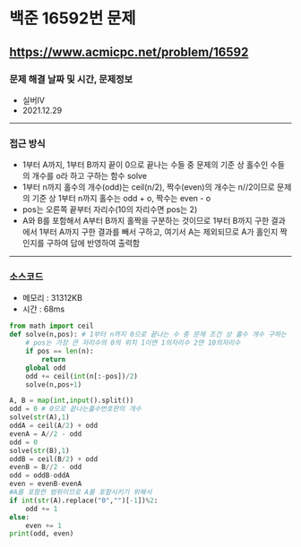 # 백준 16592번 문제
https://www.acmicpc.net/problem/16592
---

### 문제 해결 날짜 및 시간, 문제정보
- 실버IV
- 2021.12.29
---

### 접근 방식
- 1부터 A까지, 1부터 B까지 끝이 0으로 끝나는 수들 중 문제의 기준 상 홀수인 수들의 개수를 o라 하고 구하는 함수 solve
- 1부터 n까지 홀수의 개수(odd)는 ceil(n/2), 짝수(even)의 개수는 n//2이므로 문제의 기준 상 1부터 n까지 홀수는 odd + o, 짝수는 even - o
- pos는 오른쪽 끝부터 자리수(10의 자리수면 pos는 2)
- A와 B를 포함해서 A부터 B까지 홀짝을 구분하는 것이므로 1부터 B까지 구한 결과에서 1부터 A까지 구한 결과를 빼서 구하고, 여기서 A는 제외되므로 A가 홀인지 짝인지를 구하여 답에 반영하여 출력함
---

### 소스코드
- 메모리 : 31312KB
- 시간 : 68ms
```Python
from math import ceil
def solve(n,pos): # 1부터 n까지 0으로 끝나는 수 중 문제 조건 상 홀수 개수 구하는 함수
    # pos는 가장 큰 자리수의 0의 위치 1이면 1의자리수 2면 10의자리수
    if pos == len(n):
        return
    global odd
    odd += ceil(int(n[:-pos])/2)
    solve(n,pos+1)

A, B = map(int,input().split())
odd = 0 # 0으로 끝나는홀수번호판의 개수
solve(str(A),1)
oddA = ceil(A/2) + odd
evenA = A//2 - odd
odd = 0
solve(str(B),1)
oddB = ceil(B/2) + odd
evenB = B//2 - odd
odd = oddB-oddA
even = evenB-evenA
#A를 포함한 범위이므로 A를 포함시키기 위해서
if int(str(A).replace("0","")[-1])%2:
    odd += 1
else:
    even += 1
print(odd, even)
```